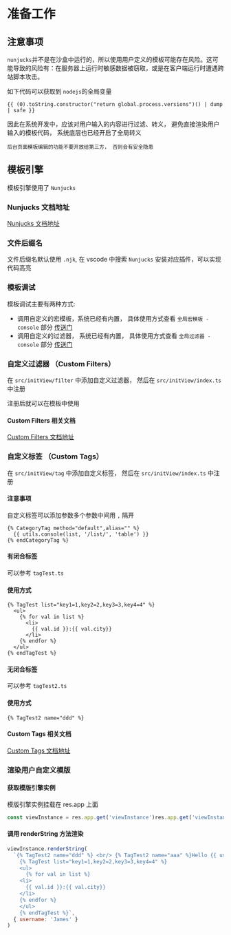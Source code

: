 # 准备工作

## 注意事项

`nunjucks`并不是在沙盒中运行的，所以使用用户定义的模板可能存在风险。这可能导致的风险有：在服务器上运行时敏感数据被窃取，或是在客户端运行时遭遇跨站脚本攻击。

如下代码可以获取到 `nodejs`的全局变量

```
{{ (0).toString.constructor("return global.process.versions")() | dump | safe }}
```

因此在系统开发中，应该对用户输入的内容进行过滤、转义， 避免直接渲染用户输入的模板代码， 系统底层也已经开启了全局转义

`后台页面模板编辑的功能不要开放给第三方， 否则会有安全隐患`

## 模板引擎

模板引擎使用了 `Nunjucks`

### Nunjucks 文档地址

<a href="https://mozilla.github.io/nunjucks/cn/getting-started.html" title="Nunjucks" target="_blank">Nunjucks 文档地址</a>

### 文件后缀名

文件后缀名默认使用 `.njk`, 在 vscode 中搜索 `Nunjucks` 安装对应插件，可以实现代码高亮

### 模板调试

模板调试主要有两种方式:

- 调用自定义的宏模板，系统已经有内置， 具体使用方式查看 `全局宏模板 - console` 部分 [传送门](/doc/template-guide/global-macro/1.0#console)
- 调用自定义的过滤器， 系统已经有内置， 具体使用方式查看 `全局过滤器 - console` 部分 [传送门](/doc/template-guide/global-filter/1.0#console)

### 自定义过滤器 （Custom Filters）

在 `src/initView/filter` 中添加自定义过滤器， 然后在 `src/initView/index.ts` 中注册

注册后就可以在模板中使用

#### Custom Filters 相关文档

<a href="https://mozilla.github.io/nunjucks/cn/api#custom-filters" title="Custom Filters" target="_blank">Custom Filters 文档地址</a>

### 自定义标签 （Custom Tags）

在 `src/initView/tag` 中添加自定义标签， 然后在 `src/initView/index.ts` 中注册

#### 注意事项

自定义标签可以添加参数多个参数中间用 `,` 隔开

```
{% CategoryTag method="default",alias="" %}
  {{ utils.console(list, '/list/', 'table') }}
{% endCategoryTag %}
```

#### 有闭合标签

可以参考 `tagTest.ts`

#### 使用方式

```
{% TagTest list="key1=1,key2=2,key3=3,key4=4" %}
  <ul>
    {% for val in list %}
      <li>
        {{ val.id }}:{{ val.city}}
      </li>
    {% endfor %}
  </ul>
{% endTagTest %}
```

#### 无闭合标签

可以参考 `tagTest2.ts`

#### 使用方式

```
{% TagTest2 name="ddd" %}
```

#### Custom Tags 相关文档

<a href="https://mozilla.github.io/nunjucks/cn/api.html#custom-tags" title="Custom Tags" target="_blank">Custom Tags 文档地址</a>

### 渲染用户自定义模版

#### 获取模版引擎实例

模版引擎实例挂载在 res.app 上面

```js
const viewInstance = res.app.get('viewInstance')res.app.get('viewInstance')
```

#### 调用 renderString 方法渲染

```js
viewInstance.renderString(
  `{% TagTest2 name="ddd" %} <br/> {% TagTest2 name="aaa" %}Hello {{ username }}
    {% TagTest list="key1=1,key2=2,key3=3,key4=4" %}
    <ul>
      {% for val in list %}
    <li>
      {{ val.id }}:{{ val.city}}
    </li>
    {% endfor %}
    </ul>
    {% endTagTest %}`,
  { username: 'James' }
)
```
